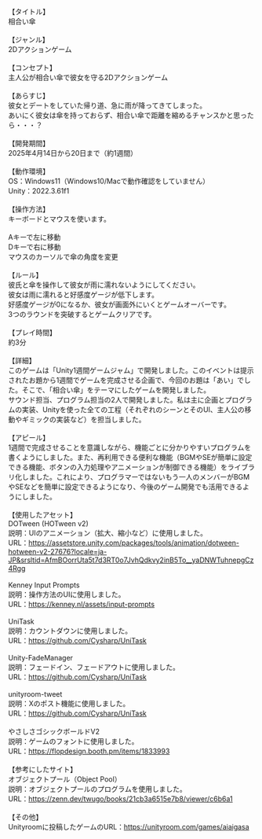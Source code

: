 【タイトル】</br>
相合い傘</br>
</br>
【ジャンル】</br>
2Dアクションゲーム</br>
</br>
【コンセプト】</br>
主人公が相合い傘で彼女を守る2Dアクションゲーム</br>
</br>
【あらすじ】</br>
彼女とデートをしていた帰り道、急に雨が降ってきてしまった。</br>
あいにく彼女は傘を持っておらず、相合い傘で距離を縮めるチャンスかと思ったら・・・？</br>
</br>
【開発期間】</br>
2025年4月14日から20日まで（約1週間）</br>
</br>
【動作環境】</br>
OS：Windows11（Windows10/Macで動作確認をしていません）</br>
Unity：2022.3.61f1</br>
</br>
【操作方法】</br>
キーボードとマウスを使います。</br>
</br>
Aキーで左に移動</br>
Dキーで右に移動</br>
マウスのカーソルで傘の角度を変更</br>
</br>
【ルール】</br>
彼氏と傘を操作して彼女が雨に濡れないようにしてください。</br>
彼女は雨に濡れると好感度ゲージが低下します。</br>
好感度ゲージが0になるか、彼女が画面外にいくとゲームオーバーです。</br>
3つのラウンドを突破するとゲームクリアです。</br>
</br>
【プレイ時間】</br>
約3分</br>
 </br>
【詳細】</br>
このゲームは「Unity1週間ゲームジャム」で開発しました。このイベントは提示されたお題から1週間でゲームを完成させる企画で、今回のお題は「あい」でした。そこで、「相合い傘」をテーマにしたゲームを開発しました。</br>
サウンド担当、プログラム担当の2人で開発しました。私は主に企画とプログラムの実装、Unityを使った全ての工程（それぞれのシーンとそのUI、主人公の移動やギミックの実装など）を担当しました。</br>
</br>
【アピール】</br>
1週間で完成させることを意識しながら、機能ごとに分かりやすいプログラムを書くようにしました。また、再利用できる便利な機能（BGMやSEが簡単に設定できる機能、ボタンの入力処理やアニメーションが制御できる機能）をライブラリ化しました。これにより、プログラマーではないもう一人のメンバーがBGMやSEなどを簡単に設定できるようになり、今後のゲーム開発でも活用できるようにしました。</br>
 </br>
【使用したアセット】</br>
DOTween (HOTween v2)</br>
説明：UIのアニメーション（拡大、縮小など）に使用しました。</br>
URL：https://assetstore.unity.com/packages/tools/animation/dotween-hotween-v2-27676?locale=ja-JP&srsltid=AfmBOorrUta5t7d3RT0o7JvhQdkvy2inB5To__yaDNWTuhnepgCz4Rgg</br>
</br>
Kenney Input Prompts</br>
説明：操作方法のUIに使用しました。</br>
URL：https://kenney.nl/assets/input-prompts</br>
</br>
UniTask</br>
説明：カウントダウンに使用しました。</br>
URL：https://github.com/Cysharp/UniTask</br>
</br>
Unity-FadeManager</br>
説明：フェードイン、フェードアウトに使用しました。</br>
URL：https://github.com/Cysharp/UniTask</br>
</br>
unityroom-tweet</br>
説明：Xのポスト機能に使用しました。</br>
URL：https://github.com/Cysharp/UniTask</br>
</br>
やさしさゴシックボールドV2</br>
説明：ゲームのフォントに使用しました。</br>
URL：https://flopdesign.booth.pm/items/1833993</br>
</br>
【参考にしたサイト】</br>
オブジェクトプール（Object Pool）</br>
説明：オブジェクトプールのプログラムを使用しました。</br>
URL：https://zenn.dev/twugo/books/21cb3a6515e7b8/viewer/c6b6a1</br>
</br>
【その他】</br>
Unityroomに投稿したゲームのURL：https://unityroom.com/games/aiaigasa</br>
